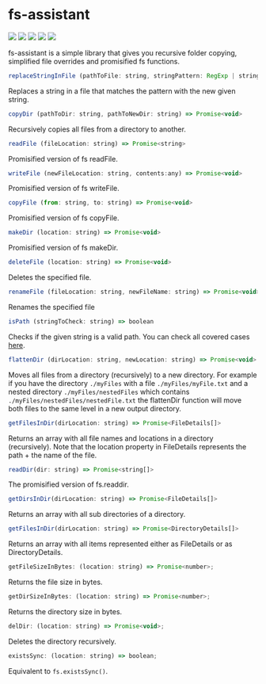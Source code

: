 # fs-assistant

![](https://badgen.net/npm/v/fs-assistant)
![](https://img.shields.io/bundlephobia/min/fs-assistant.svg)
![](https://img.shields.io/npm/types/fs-assistant.svg)
![](https://img.shields.io/npm/l/fs-assistant.svg)
![](https://img.shields.io/npm/dt/fs-assistant.svg)


fs-assistant is a simple library that gives you recursive folder copying, simplified file overrides and promisified fs functions.

```javascript
replaceStringInFile (pathToFile: string, stringPattern: RegExp | string, newString: string) => Promise<void>
```
Replaces a string in a file that matches the pattern with the new given string.

```javascript
copyDir (pathToDir: string, pathToNewDir: string) => Promise<void>
```
Recursively copies all files from a directory to another.

```javascript
readFile (fileLocation: string) => Promise<string>
```
Promisified version of fs readFile.

```javascript
writeFile (newFileLocation: string, contents:any) => Promise<void>
```
Promisified version of fs writeFile.

```javascript
copyFile (from: string, to: string) => Promise<void>
```
Promisified version of fs copyFile.

```javascript
makeDir (location: string) => Promise<void>
```
Promisified version of fs makeDir.

```javascript
deleteFile (location: string) => Promise<void>
```
Deletes the specified file.

```javascript
renameFile (fileLocation: string, newFileName: string) => Promise<void>
```
Renames the specified file

```javascript
isPath (stringToCheck: string) => boolean
```
Checks if the given string is a valid path. You can check all covered cases [here](https://github.com/SvetozarMateev/fs-assistant/blob/master/test/integration/isPath.spec.ts).

```javascript
flattenDir (dirLocation: string, newLocation: string) => Promise<void>
```
Moves all files from a directory (recursively) to a new directory.
For example if you have the directory `./myFiles` with a file `./myFiles/myFile.txt` and a nested directory `./myFiles/nestedFiles` which contains `./myFiles/nestedFiles/nestedFile.txt` the flattenDir function will move both files to the same level in a new output directory.

```javascript
getFilesInDir(dirLocation: string) => Promise<FileDetails[]>
```
Returns an array with all file names and locations in a directory (recursively). Note that the location property in FileDetails represents the path + the name of the file.

```javascript
readDir(dir: string) => Promise<string[]>
```
The promisified version of fs.readdir.

```javascript
getDirsInDir(dirLocation: string) => Promise<FileDetails[]>
```
Returns an array with all sub directories of a directory.

```javascript
getFilesInDir(dirLocation: string) => Promise<DirectoryDetails[]>
```
Returns an array with all items represented either as FileDetails or as DirectoryDetails.

```javascript
getFileSizeInBytes: (location: string) => Promise<number>;
```
Returns the file size in bytes.

```javascript
getDirSizeInBytes: (location: string) => Promise<number>;
```
Returns the directory size in bytes.

```javascript
delDir: (location: string) => Promise<void>;
```
Deletes the directory recursively.

```javascript
existsSync: (location: string) => boolean;
```
Equivalent to `fs.existsSync()`.

